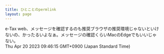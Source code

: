 ```yaml
---
title: ひとことのpermlink
layout: page
---
```

<div class="box" dt="1681951575972">
  e-Tax web、メッセージを確認するのも推奨ブラウザの推奨環境じゃないといけないの、かったるいよなぁ。メッセージの確認くらいMacのEdgeでもいいじゃない。
  <div class="content is-small">Thu Apr 20 2023 09:46:15 GMT+0900 (Japan Standard Time)</div>
</div>